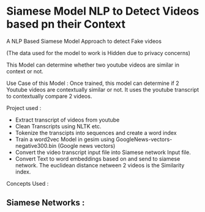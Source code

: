 # Siamese Model NLP to Detect Videos based pn their Context
 A NLP Based Siamese Model Approach to detect Fake videos
 
 (The data used for the model to work is Hidden due to privacy concerns)
 
This Model can determine whether two youtube videos are similar in context or not. 

Use Case of this Model : Once trained, this model can determine if 2 Youtube videos are contextually similar or not. It uses the youtube transcript to contextually compare 2 videos.

Project used :

- Extract transcript of videos from youtube
- Clean Transcripts using NLTK etc.
- Tokenize the transcipts into sequences and create a word index
- Train a word2vec Model in gesim using GoogleNews-vectors-negative300.bin (Google news vectors)
- Convert the video transcript input file into Siamese network Input file.
- Convert Text to word embeddings based on and send to siamese network. The euclidean distance netween 2 videos is the Similarity index.


Concepts Used :

## Siamese Networks :



